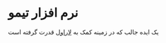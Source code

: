 # نرم افزار تیمو

یک ایده جالب که در زمینه کمک به  [لاراول](http://laravel.com "لاراول") قدرت گرفته است
